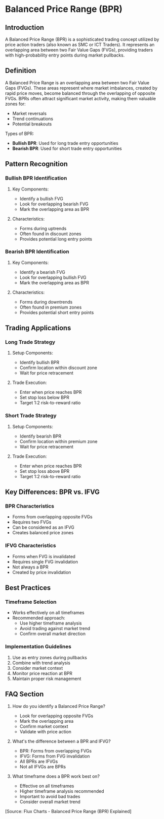 # Balanced Price Range (BPR)

## Introduction
A Balanced Price Range (BPR) is a sophisticated trading concept utilized by price action traders (also known as SMC or ICT Traders). It represents an overlapping area between two Fair Value Gaps (FVGs), providing traders with high-probability entry points during market pullbacks.

## Definition
A Balanced Price Range is an overlapping area between two Fair Value Gaps (FVGs). These areas represent where market imbalances, created by rapid price moves, become balanced through the overlapping of opposite FVGs. BPRs often attract significant market activity, making them valuable zones for:
- Market reversals
- Trend continuations
- Potential breakouts

Types of BPR:
- **Bullish BPR**: Used for long trade entry opportunities
- **Bearish BPR**: Used for short trade entry opportunities

## Pattern Recognition

### Bullish BPR Identification
1. Key Components:
   - Identify a bullish FVG
   - Look for overlapping bearish FVG
   - Mark the overlapping area as BPR

2. Characteristics:
   - Forms during uptrends
   - Often found in discount zones
   - Provides potential long entry points

### Bearish BPR Identification
1. Key Components:
   - Identify a bearish FVG
   - Look for overlapping bullish FVG
   - Mark the overlapping area as BPR

2. Characteristics:
   - Forms during downtrends
   - Often found in premium zones
   - Provides potential short entry points

## Trading Applications

### Long Trade Strategy
1. Setup Components:
   - Identify bullish BPR
   - Confirm location within discount zone
   - Wait for price retracement

2. Trade Execution:
   - Enter when price reaches BPR
   - Set stop loss below BPR
   - Target 1:2 risk-to-reward ratio

### Short Trade Strategy
1. Setup Components:
   - Identify bearish BPR
   - Confirm location within premium zone
   - Wait for price retracement

2. Trade Execution:
   - Enter when price reaches BPR
   - Set stop loss above BPR
   - Target 1:2 risk-to-reward ratio

## Key Differences: BPR vs. IFVG

### BPR Characteristics
- Forms from overlapping opposite FVGs
- Requires two FVGs
- Can be considered as an IFVG
- Creates balanced price zones

### IFVG Characteristics
- Forms when FVG is invalidated
- Requires single FVG invalidation
- Not always a BPR
- Created by price invalidation

## Best Practices

### Timeframe Selection
- Works effectively on all timeframes
- Recommended approach:
  * Use higher timeframe analysis
  * Avoid trading against market trend
  * Confirm overall market direction

### Implementation Guidelines
1. Use as entry zones during pullbacks
2. Combine with trend analysis
3. Consider market context
4. Monitor price reaction at BPR
5. Maintain proper risk management

## FAQ Section

1. How do you identify a Balanced Price Range?
   - Look for overlapping opposite FVGs
   - Mark the overlapping area
   - Confirm market context
   - Validate with price action

2. What's the difference between a BPR and IFVG?
   - BPR: Forms from overlapping FVGs
   - IFVG: Forms from FVG invalidation
   - All BPRs are IFVGs
   - Not all IFVGs are BPRs

3. What timeframe does a BPR work best on?
   - Effective on all timeframes
   - Higher timeframe analysis recommended
   - Important to avoid bad trades
   - Consider overall market trend

[Source: Flux Charts - Balanced Price Range (BPR) Explained]
